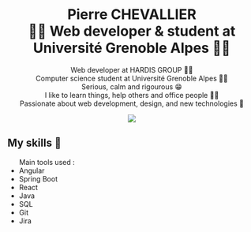 <h1 align="center">
  <span>Pierre CHEVALLIER</span><br>
  <span>👨‍💻 Web developer & student at Université Grenoble Alpes 👨‍🎓</span>
</h1>

<p align="center">
Web developer at HARDIS GROUP 👨‍💻<br/>
Computer science student at Université Grenoble Alpes 👨‍🎓<br/>
Serious, calm and rigourous 😁<br/>
I like to learn things, help others and office people 🧑‍🏫<br/>
Passionate about web development, design, and new technologies 📱
</p>

<div align="center">

[<img src="https://img.shields.io/badge/LinkedIn-0077B5?style=for-the-badge&logo=linkedin&logoColor=white" />](https://www.linkedin.com/in/pierre-chevallier/)

</div>

## My skills 🚀

<ul>
  Main tools used :
  <li>Angular</li>
  <li>Spring Boot</li>
  <li>React</li>
  <li>Java</li>
  <li>SQL</li>
  <li>Git</li>
  <li>Jira</li>
</p>
